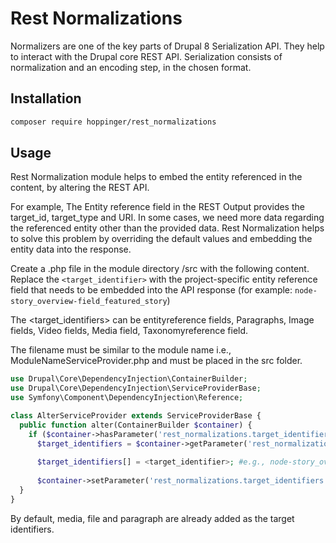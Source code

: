 # Rest Normalizations

Normalizers are one of the key parts of Drupal 8 Serialization API. They help to interact with the Drupal core REST API. Serialization consists of normalization and an encoding step, in the chosen format.

## Installation

```sh
composer require hoppinger/rest_normalizations
```

## Usage
Rest Normalization module helps to embed the entity referenced in the content, by altering the REST API. 

For example, The Entity reference field in the REST Output provides the target_id, target_type and URI. In some cases, we need more data regarding the referenced entity other than the provided data. Rest Normalization helps to solve this problem by overriding the default values and embedding the entity data into the response.

Create a .php file in the module directory <directory>/src with the following content. Replace the `<target_identifier>` with the project-specific entity reference field that needs to be embedded into the API response (for example: `node-story_overview-field_featured_story`)

The <target_identifiers> can be entityreference fields, Paragraphs, Image fields, Video fields, Media field, Taxonomyreference field. 

The filename must be similar to the module name i.e., ModuleNameServiceProvider.php and must be placed in the src folder.

```php
use Drupal\Core\DependencyInjection\ContainerBuilder;
use Drupal\Core\DependencyInjection\ServiceProviderBase;
use Symfony\Component\DependencyInjection\Reference;

class AlterServiceProvider extends ServiceProviderBase {
  public function alter(ContainerBuilder $container) {
    if ($container->hasParameter('rest_normalizations.target_identifiers')) {
      $target_identifiers = $container->getParameter('rest_normalizations.target_identifiers');
      
      $target_identifiers[] = <target_identifier>; #e.g., node-story_overview-field_featured_story
  
      $container->setParameter('rest_normalizations.target_identifiers', $target_identifiers);
  }
}
```

By default, media, file and paragraph are already added as the target identifiers.
